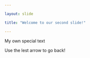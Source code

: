 ```yaml
---

layout: slide

title: "Welcome to our second slide!"

---
```


My own special text

Use the lest arrow to go back!
